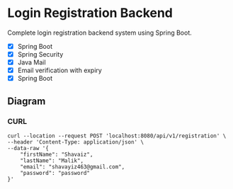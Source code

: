 # Login Registration Backend 

Complete login registration backend system using Spring Boot.

- [x] Spring Boot
- [x] Spring Security
- [x] Java Mail
- [x] Email verification with expiry
- [x] Spring Boot

## Diagram









### CURL
```
curl --location --request POST 'localhost:8080/api/v1/registration' \
--header 'Content-Type: application/json' \
--data-raw '{
    "firstName": "Shavaiz",
    "lastName": "Malik",
    "email": "shavayiz463@gmail.com",
    "password": "password"
}'
```

